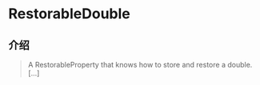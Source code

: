 # RestorableDouble

## 介绍

> A RestorableProperty that knows how to store and restore a double. [...]
